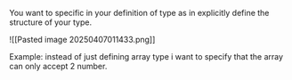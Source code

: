 You want to specific in your definition of type as in explicitly define the structure of your type.

![[Pasted image 20250407011433.png]]

Example: instead of just defining array type i want to specify that the array can only accept 2 number. 